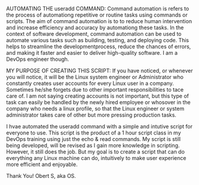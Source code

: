 AUTOMATING THE useradd COMMAND:
Command automation is refers to the process of automationg repetitive or routine tasks using commands or scripts.
The aim of command automation is to to reduce human intervention and increase efficiency and accuracy by
automationg these tasks. In the context of software development, command automation can be used to automate various
tasks such as building, testing, and deploying code. This helps to streamline the developmentprocess, reduce the chances of
errors, and making it faster and easier to deliver high-quality software. I am a DevOps engineer though.

MY PURPOSE OF CREATING THIS SCRIPT:
If you have noticed, or whenever you will notice, it will be the Linux system engineer or Administrator who constantly creates 
user accounts for every Linux user in a company. Sometimes he/she forgets due to other important responsibilities to tace care 
of. I am not saying creating accounts is not important, but this type of task can easily be handled by the newly hired employee or whosover in the company who needs a linux profile, so that the Linux engineer or system administrator takes care of other 
but more pressing production tasks.

I hvae automated the useradd command with a simple and intutive script for everyone to use. This script is the product of a
1 hour script class in my DevOps training using just the echo & read commands. My script is still being developed, will be
revised as I gain more knowledge in scripting. However, it still does the job. But my goal is to create a script that can do
everything any Linux machine can do, intuitively to make user experience more efficient and enjoyable.

Thank You!
Obert S,
aka OS.


